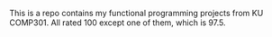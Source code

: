 This is a repo contains my functional programming projects from KU COMP301. All rated 100 except one of them, which is 97.5.
